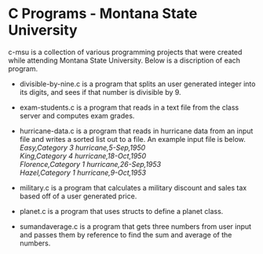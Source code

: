 # C Programs - Montana State University

c-msu is a collection of various programming projects that were created while attending Montana State University. Below is a discription of each program.

* divisible-by-nine.c is a program that splits an user generated integer into its digits, and sees if that number is divisible by 9.
* exam-students.c is a program that reads in a text file from the class server and computes exam grades.
* hurricane-data.c is a program that reads in hurricane data from an input file and writes a sorted list out to a file. An example input file is below.
  *Easy,Category 3 hurricane,5-Sep,1950*   
  *King,Category 4 hurricane,18-Oct,1950*  
  *Florence,Category 1 hurricane,26-Sep,1953*  
  *Hazel,Category 1 hurricane,9-Oct,1953*

* military.c is a program that calculates a military discount and sales tax based off of a user generated price.
* planet.c is a program that uses structs to define a planet class.
* sumandaverage.c is a program that gets three numbers from user input and passes them by reference to find the sum and average of the numbers.
